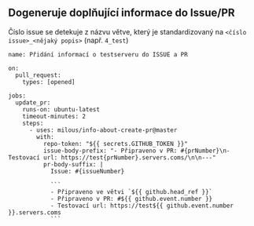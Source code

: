 ## Dogeneruje doplňující informace do Issue/PR

Číslo issue se detekuje z názvu větve, který je standardizovaný na `<číslo issue>_<nějaký popis>` (např. `4_test`)

```
name: Přidání informací o testserveru do ISSUE a PR

on:
  pull_request:
    types: [opened]

jobs:
  update_pr:
    runs-on: ubuntu-latest
    timeout-minutes: 2
    steps:
      - uses: milous/info-about-create-pr@master
        with:
          repo-token: "${{ secrets.GITHUB_TOKEN }}"
          issue-body-prefix: "- Připraveno v PR: #{prNumber}\n- Testovací url: https://test{prNumber}.servers.coms/\n\n---"
          pr-body-suffix: |
            Issue: #{issueNumber}

            ```
            - Připraveno ve větvi `${{ github.head_ref }}`
            - Připraveno v PR: #${{ github.event.number }}
            - Testovací url: https://test${{ github.event.number }}.servers.coms
            ```
```
